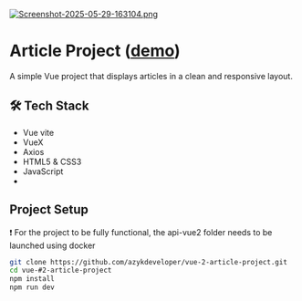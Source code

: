 [![Screenshot-2025-05-29-163104.png](https://i.postimg.cc/bNfgbDfp/Screenshot-2025-05-29-163104.png)](https://postimg.cc/9z1yHffn)

# Article Project ([demo](https://vue-2-article-project.netlify.app/))

A simple Vue project that displays articles in a clean and responsive layout.

## 🛠 Tech Stack

- Vue vite
- VueX
- Axios
- HTML5 & CSS3
- JavaScript
-  

## Project Setup
❗ For the project to be fully functional, the api-vue2 folder needs to be launched using docker

```bash
git clone https://github.com/azykdeveloper/vue-2-article-project.git
cd vue-#2-article-project
npm install
npm run dev
